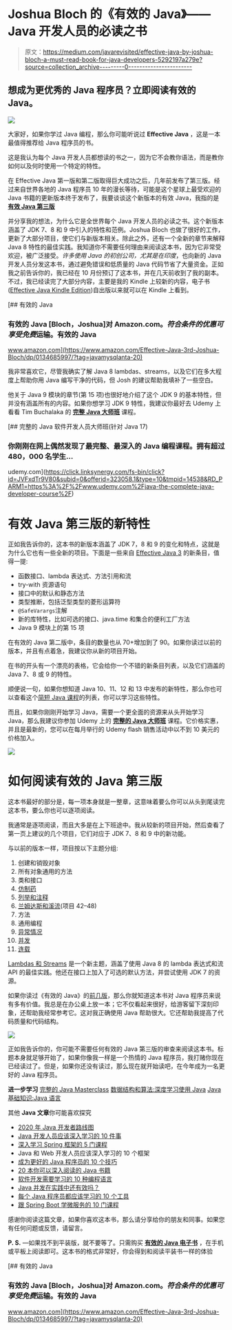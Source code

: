# Joshua Bloch 的《有效的 Java》——Java 开发人员的必读之书

> 原文：<https://medium.com/javarevisited/effective-java-by-joshua-bloch-a-must-read-book-for-java-developers-5292197a279e?source=collection_archive---------0----------------------->

## 想成为更优秀的 Java 程序员？立即阅读有效的 Java。

[![](img/c332a49ee850571086a3ba4eb7789413.png)](https://www.amazon.com/Effective-Java-3rd-Joshua-Bloch/dp/0134685997/?tag=javamysqlanta-20)

大家好，如果你学过 Java 编程，那么你可能听说过 **Effective Java** ，这是一本最值得推荐给 Java 程序员的书。

这是我认为每个 Java 开发人员都想读的书之一，因为它不会教你语法，而是教你如何以及何时使用一个特定的特性。

在 Effective Java 第一版和第二版取得巨大成功之后，几年前发布了第三版。经过来自世界各地的 Java 程序员 10 年的漫长等待，可能是这个星球上最受欢迎的 Java 书籍的更新版本终于发布了，我要谈谈这个新版本的有效 Java，我指的是 [**有效 Java 第三版**](https://www.amazon.com/Effective-Java-3rd-Joshua-Bloch/dp/0134685997/?tag=javamysqlanta-20)

并分享我的想法，为什么它是全世界每个 Java 开发人员的必读之书。这个新版本涵盖了 JDK 7、8 和 9 中引入的特性和范例。Joshua Bloch 也做了很好的工作，更新了大部分项目，使它们与新版本相关。除此之外，还有一个全新的章节来解释 Java 8 特性的最佳实践。我知道你不需要任何理由来阅读这本书，因为它非常受欢迎，被广泛接受。*许多使用 Java 的初创公司，尤其是在印度*，也向新的 Java 开发人员分发这本书，通过避免错误和低质量的 Java 代码节省了大量资金。正如我之前告诉你的，我已经在 10 月份预订了这本书，并在几天前收到了我的副本。不过，我已经读完了大部分内容，主要是我的 Kindle 上较新的内容，电子书([Effective Java Kindle Edition](https://www.amazon.com/Effective-Java-3rd-Joshua-Bloch/dp/0134685997/?tag=javamysqlanta-20))自出版以来就可以在 Kindle 上看到。

[](https://www.amazon.com/Effective-Java-3rd-Joshua-Bloch/dp/0134685997/?tag=javamysqlanta-20) [## 有效的 Java

### 有效的 Java [Bloch，Joshua]对 Amazon.com。*符合条件的优惠可享受免费*运输。有效的 Java

www.amazon.com](https://www.amazon.com/Effective-Java-3rd-Joshua-Bloch/dp/0134685997/?tag=javamysqlanta-20) 

我非常喜欢它，尽管我确实了解 Java 8 lambdas、streams，以及它们在多大程度上帮助你用 Java 编写干净的代码，但 Josh 的建议帮助我填补了一些空白。

他关于 Java 9 模块的章节(第 15 项)也很好地介绍了这个 JDK 9 的基本特性，但并没有涵盖所有的内容。如果你想学习 JDK 9 特性，我建议你最好去 Udemy 上看看 Tim Buchalaka 的 [**完整 Java 大师班**](https://click.linksynergy.com/fs-bin/click?id=JVFxdTr9V80&subid=0&offerid=323058.1&type=10&tmpid=14538&RD_PARM1=https%3A%2F%2Fwww.udemy.com%2Fjava-the-complete-java-developer-course%2F) 课程。

[](https://click.linksynergy.com/fs-bin/click?id=JVFxdTr9V80&subid=0&offerid=323058.1&type=10&tmpid=14538&RD_PARM1=https%3A%2F%2Fwww.udemy.com%2Fjava-the-complete-java-developer-course%2F) [## 完整的 Java 软件开发人员大师班(针对 Java 17)

### 你刚刚在网上偶然发现了最完整、最深入的 Java 编程课程。拥有超过 480，000 名学生…

udemy.com](https://click.linksynergy.com/fs-bin/click?id=JVFxdTr9V80&subid=0&offerid=323058.1&type=10&tmpid=14538&RD_PARM1=https%3A%2F%2Fwww.udemy.com%2Fjava-the-complete-java-developer-course%2F) 

# 有效 Java 第三版的新特性

正如我告诉你的，这本书的新版本涵盖了 JDK 7，8 和 9 的变化和特点，这就是为什么它也有一些全新的项目。下面是一些来自 [Effective Java 3](https://www.amazon.com/Effective-Java-3rd-Joshua-Bloch/dp/0134685997/?tag=javamysqlanta-20) 的新条目，值得一提:

*   函数接口、lambda 表达式、方法引用和流
*   try-with 资源语句
*   接口中的默认和静态方法
*   类型推断，包括泛型类型的菱形运算符
*   `@SafeVarargs`注解
*   新的库特性，比如可选的接口、java.time 和集合的便利工厂方法
*   Java 9 模块上的第 15 项

在有效的 Java 第二版中，条目的数量也从 70+增加到了 90。如果你读过以前的版本，并且有点着急，我建议你从新的项目开始。

在书的开头有一个漂亮的表格，它会给你一个不错的新条目列表，以及它们涵盖的 Java 7、8 或 9 的特性。

顺便说一句，如果你想知道 Java 10、11、12 和 13 中发布的新特性，那么你也可以查看这个[简短 Java 课程](/javarevisited/top-5-courses-to-learn-new-features-of-java-8-to-java-13-107eb51d2a13)的列表，你可以学习这些特性。

而且，如果你刚刚开始学习 Java，需要一个更全面的资源来从头开始学习 Java，那么我建议你参加 Udemy 上的 [**完整的 Java 大师班**](https://click.linksynergy.com/fs-bin/click?id=JVFxdTr9V80&subid=0&offerid=323058.1&type=10&tmpid=14538&RD_PARM1=https%3A%2F%2Fwww.udemy.com%2Fjava-the-complete-java-developer-course%2F) 课程。它价格实惠，并且是最新的，您可以在每月举行的 Udemy flash 销售活动中以不到 10 美元的价格加入。

[![](img/87692b25a5c0330d2c439f69ad3868f1.png)](https://click.linksynergy.com/fs-bin/click?id=JVFxdTr9V80&subid=0&offerid=323058.1&type=10&tmpid=14538&RD_PARM1=https%3A%2F%2Fwww.udemy.com%2Fjava-the-complete-java-developer-course%2F)

# 如何阅读有效的 Java 第三版

这本书最好的部分是，每一项本身就是一整章，这意味着要么你可以从头到尾读完这本书，要么你也可以逐项阅读。

我通常是逐项阅读，而且大多是在上下班途中。我从较新的项目开始，然后查看了第一页上建议的几个项目，它们对应于 JDK 7、8 和 9 中的新功能。

与以前的版本一样，项目按以下主题分组:

1.  创建和销毁对象
2.  所有对象通用的方法
3.  类和接口
4.  [仿制药](https://www.java67.com/2019/07/top-50-java-generics-and-collection-interview-questions.html)
5.  [列举和注释](http://www.java67.com/2012/10/java-enum-concepts-and-fundamentals.html)
6.  [兰姆达斯和溪流](/javarevisited/8-best-lambdas-stream-and-functional-programming-courses-for-java-developers-3d1836a97a1d)(项目 42–48)
7.  方法
8.  通用编程
9.  [异常情况](https://javarevisited.blogspot.com/2013/06/10-java-exception-and-error-interview-questions-answers-programming.html#axzz5zeL8gFVC)
10.  [并发](/javarevisited/8-best-multithreading-and-concurrency-courses-for-experienced-java-developers-8acfd3b25094)
11.  [连载](https://www.java67.com/2020/05/15-java-serialization-interview-questions-answers.html)

[Lambdas 和 Streams](/javarevisited/7-best-java-tutorials-and-books-to-learn-lambda-expression-and-stream-api-and-other-features-3083e6038e14?source=---------14------------------) 是一个新主题，涵盖了使用 Java 8 的 lambda 表达式和流 API 的最佳实践。他还在接口上加入了可选的默认方法，并尝试使用 JDK 7 的资源。

如果你读过《有效的 Java》的[前几版](http://javarevisited.blogspot.sg/2017/06/is-joshua-blochs-effective-java-still-valid-in-the-era-of-java-8.html)，那么你就知道这本书对 Java 程序员来说有多有价值。我总是在办公桌上放一本；它不仅看起来很好，给游客留下深刻印象，还帮助我经常参考它。这对我正确使用 Java 帮助很大。它还帮助我提高了代码质量和代码结构。

[![](img/0425c2ad8f401c16eac08f172aba126c.png)](https://www.amazon.com/Effective-Java-3rd-Joshua-Bloch/dp/0134685997/?tag=javamysqlanta-20)

正如我告诉你的，你可能不需要任何有效的 Java 第三版的审查来阅读这本书。标题本身就足够开始了，如果你像我一样是一个热情的 Java 程序员，我打赌你现在已经读过了。但是，如果你还没有读过，那么现在就开始读吧，在今年成为一名更好的 Java 程序员。

**进一步学习**
[完整的 Java Masterclass](https://click.linksynergy.com/fs-bin/click?id=JVFxdTr9V80&subid=0&offerid=323058.1&type=10&tmpid=14538&RD_PARM1=https%3A%2F%2Fwww.udemy.com%2Fjava-the-complete-java-developer-course%2F)
[数据结构和算法:深度学习使用 Java](https://click.linksynergy.com/fs-bin/click?id=JVFxdTr9V80&subid=0&offerid=323058.1&type=10&tmpid=14538&RD_PARM1=https%3A%2F%2Fwww.udemy.com%2Fdata-structures-and-algorithms-deep-dive-using-java%2F)
[Java 基础知识:Java 语言](https://pluralsight.pxf.io/c/1193463/424552/7490?u=https%3A%2F%2Fwww.pluralsight.com%2Fcourses%2Fjava-fundamentals-language)

其他 **Java 文章**你可能喜欢探究

*   [2020 年 Java 开发者路线图](https://javarevisited.blogspot.com/2019/10/the-java-developer-roadmap.html#123)
*   [Java 开发人员应该深入学习的 10 件事](http://javarevisited.blogspot.sg/2017/12/10-things-java-programmers-should-learn.html#axzz53JaDYLsP)
*   [深入学习 Spring 框架的 5 门课程](https://javarevisited.blogspot.com/2018/06/top-6-spring-framework-online-courses-Java-programmers.html)
*   Java 和 Web 开发人员应该深入学习的 10 个框架
*   [成为更好的 Java 程序员的 10 个技巧](https://javarevisited.blogspot.com/2018/05/10-tips-to-become-better-java-developer.html#axzz61Tq0rRG1)
*   [20 本你可以深入阅读的 Java 书籍](http://javarevisited.blogspot.sg/2017/12/top-20-java-books-of-2017-which-you-can-read-in-2018.html)
*   [软件开发需要学习的 10 种编程语言](http://www.java67.com/2017/12/10-programming-languages-to-learn-in.html)
*   [Java 并发在实践中还有效吗？](http://javarevisited.blogspot.sg/2016/12/is-java-concurrency-in-practice-still-relevant-in-era-of-java8.html)
*   [每个 Java 程序员都应该学习的 10 个工具](https://www.java67.com/2018/04/10-tools-java-developers-should-learn.html)
*   [跟 Spring Boot 学微服务的 10 门课程](https://dev.to/javinpaul/top-10-courses-to-learn-spring-boot-and-microservices-for-java-programmers-3hjg)

感谢你阅读这篇文章，如果你喜欢这本书，那么请分享给你的朋友和同事。如果您有任何问题或反馈，请留言。

**P. S.** —如果找不到平装版，就不要等了。只需购买 [**有效的 Java 电子书**](https://www.amazon.com/Effective-Java-3rd-Joshua-Bloch/dp/0134685997/?tag=javamysqlanta-20) ，在手机或平板上阅读即可。这本书的格式非常好，你会得到和阅读平装书一样的体验

[](https://www.amazon.com/Effective-Java-3rd-Joshua-Bloch/dp/0134685997/?tag=javamysqlanta-20) [## 有效的 Java

### 有效的 Java [Bloch，Joshua]对 Amazon.com。*符合条件的优惠可享受免费*运输。有效的 Java

www.amazon.com](https://www.amazon.com/Effective-Java-3rd-Joshua-Bloch/dp/0134685997/?tag=javamysqlanta-20)
